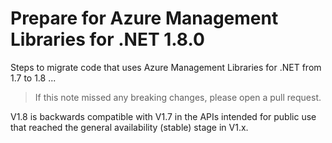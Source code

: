# Prepare for Azure Management Libraries for .NET 1.8.0 #

Steps to migrate code that uses Azure Management Libraries for .NET from 1.7 to 1.8 ...

> If this note missed any breaking changes, please open a pull request.


V1.8 is backwards compatible with V1.7 in the APIs intended for public use that reached the general availability (stable) stage in V1.x.